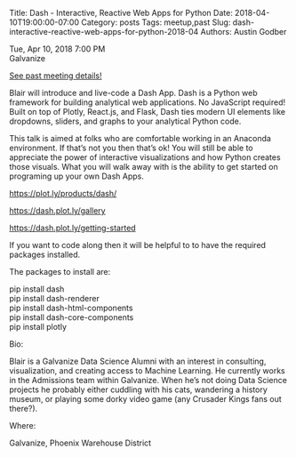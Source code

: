 Title:  Dash - Interactive, Reactive Web Apps for Python
Date: 2018-04-10T19:00:00-07:00
Category: posts
Tags: meetup,past
Slug: dash-interactive-reactive-web-apps-for-python-2018-04
Authors: Austin Godber

<div class="meetup-time">
<i class="far fa-clock"></i> Tue, Apr 10, 2018 7:00 PM
</div>

<div class="meetup-venue">
<i class="fas fa-map-marked-alt"></i> Galvanize
</div>



<i class="fab fa-meetup"></i> <a href="https://www.meetup.com/Phoenix-Python-Meetup-Group/events/249061477/">See past meeting details!</a>





<p>Blair will introduce and live-code a Dash App. Dash is a Python web framework for building analytical web applications. No JavaScript required! Built on top of Plotly, React.js, and Flask, Dash ties modern UI elements like dropdowns, sliders, and graphs to your analytical Python code.</p> <p>This talk is aimed at folks who are comfortable working in an Anaconda environment. If that’s not you then that’s ok! You will still be able to appreciate the power of interactive visualizations and how Python creates those visuals. What you will walk away with is the ability to get started on programing up your own Dash Apps.</p> <p><a href="https://plot.ly/products/dash/" class="linkified">https://plot.ly/products/dash/</a></p> <p><a href="https://dash.plot.ly/gallery" class="linkified">https://dash.plot.ly/gallery</a></p> <p><a href="https://dash.plot.ly/getting-started" class="linkified">https://dash.plot.ly/getting-started</a></p> <p>If you want to code along then it will be helpful to to have the required packages installed.</p> <p>The packages to install are:</p> <p>pip install dash<br/>pip install dash-renderer<br/>pip install dash-html-components<br/>pip install dash-core-components<br/>pip install plotly</p> <p>Bio:</p> <p>Blair is a Galvanize Data Science Alumni with an interest in consulting, visualization, and creating access to Machine Learning. He currently works in the Admissions team within Galvanize. When he’s not doing Data Science projects he probably either cuddling with his cats, wandering a history museum, or playing some dorky video game (any Crusader Kings fans out there?).</p> <p>Where:</p> <p>Galvanize, Phoenix Warehouse District</p> 